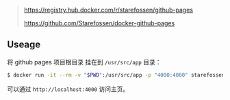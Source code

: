 > https://registry.hub.docker.com/r/starefossen/github-pages
>
> https://github.com/Starefossen/docker-github-pages

## Useage

将 github pages 项目根目录 挂在到 `/usr/src/app` 目录：

```sh
$ docker run -it --rm -v "$PWD":/usr/src/app -p "4000:4000" starefossen/github-pages
```

可以通过 `http://localhost:4000` 访问主页。


